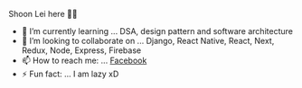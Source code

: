 Shoon Lei here 👋✨


- 🌱 I’m currently learning ... DSA, design pattern and software architecture
- 👯 I’m looking to collaborate on ... Django, React Native, React, Next, Redux, Node, Express, Firebase
- 📫 How to reach me: ... [Facebook](https://www.facebook.com/shoonlei.naing.3/)
- ⚡ Fun fact: ... I am lazy xD


